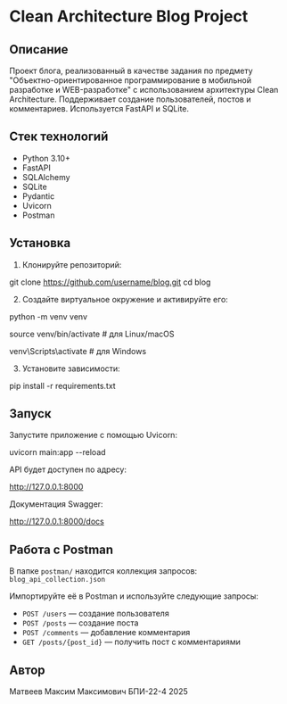 # Clean Architecture Blog Project

## Описание

Проект блога, реализованный в качестве задания по предмету "Объектно-ориентированное программирование в мобильной разработке и WEB-разработке" с использованием архитектуры Clean Architecture. Поддерживает создание пользователей, постов и комментариев. Используется FastAPI и SQLite.

## Стек технологий

- Python 3.10+
- FastAPI
- SQLAlchemy
- SQLite
- Pydantic
- Uvicorn
- Postman

## Установка

1. Клонируйте репозиторий:


git clone https://github.com/username/blog.git
cd blog


2. Создайте виртуальное окружение и активируйте его:


python -m venv venv

source venv/bin/activate # для Linux/macOS

venv\Scripts\activate # для Windows


3. Установите зависимости:

pip install -r requirements.txt


## Запуск

Запустите приложение с помощью Uvicorn:

uvicorn main:app --reload


API будет доступен по адресу:

http://127.0.0.1:8000


Документация Swagger:

http://127.0.0.1:8000/docs


## Работа с Postman

В папке `postman/` находится коллекция запросов:  
`blog_api_collection.json`

Импортируйте её в Postman и используйте следующие запросы:

- `POST /users` — создание пользователя
- `POST /posts` — создание поста
- `POST /comments` — добавление комментария
- `GET /posts/{post_id}` — получить пост с комментариями

## Автор

Матвеев Максим Максимович
БПИ-22-4
2025
